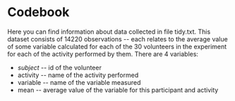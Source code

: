 Codebook
========

Here you can find information about data collected in file tidy.txt. This dataset consists of 14220 observations -- each relates to the average value of some variable calculated for each of the 30 volunteers in the experiment for each of the activity performed by them.
There are 4 variables:
* *subject* -- id of the volunteer
* activity -- name of the activity performed
* variable -- name of the variable measured
* mean -- average value of the variable for this participant and activity